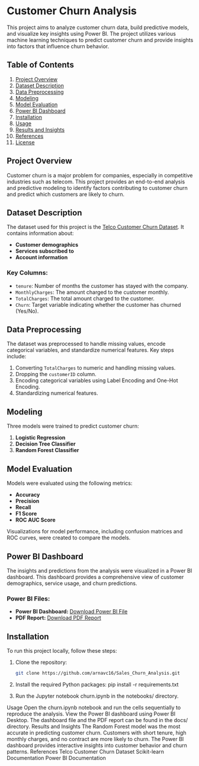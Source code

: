 # Customer Churn Analysis

This project aims to analyze customer churn data, build predictive models, and visualize key insights using Power BI. The project utilizes various machine learning techniques to predict customer churn and provide insights into factors that influence churn behavior.

## Table of Contents
1. [Project Overview](#project-overview)
2. [Dataset Description](#dataset-description)
3. [Data Preprocessing](#data-preprocessing)
4. [Modeling](#modeling)
5. [Model Evaluation](#model-evaluation)
6. [Power BI Dashboard](#power-bi-dashboard)
7. [Installation](#installation)
8. [Usage](#usage)
9. [Results and Insights](#results-and-insights)
10. [References](#references)
11. [License](#license)

## Project Overview
Customer churn is a major problem for companies, especially in competitive industries such as telecom. This project provides an end-to-end analysis and predictive modeling to identify factors contributing to customer churn and predict which customers are likely to churn.

## Dataset Description
The dataset used for this project is the [Telco Customer Churn Dataset](https://www.kaggle.com/blastchar/telco-customer-churn). It contains information about:
- **Customer demographics**
- **Services subscribed to**
- **Account information**

### Key Columns:
- `tenure`: Number of months the customer has stayed with the company.
- `MonthlyCharges`: The amount charged to the customer monthly.
- `TotalCharges`: The total amount charged to the customer.
- `Churn`: Target variable indicating whether the customer has churned (Yes/No).

## Data Preprocessing
The dataset was preprocessed to handle missing values, encode categorical variables, and standardize numerical features. Key steps include:
1. Converting `TotalCharges` to numeric and handling missing values.
2. Dropping the `customerID` column.
3. Encoding categorical variables using Label Encoding and One-Hot Encoding.
4. Standardizing numerical features.

## Modeling
Three models were trained to predict customer churn:
1. **Logistic Regression**
2. **Decision Tree Classifier**
3. **Random Forest Classifier**

## Model Evaluation
Models were evaluated using the following metrics:
- **Accuracy**
- **Precision**
- **Recall**
- **F1 Score**
- **ROC AUC Score**

Visualizations for model performance, including confusion matrices and ROC curves, were created to compare the models.

## Power BI Dashboard
The insights and predictions from the analysis were visualized in a Power BI dashboard. This dashboard provides a comprehensive view of customer demographics, service usage, and churn predictions.

### Power BI Files:
- **Power BI Dashboard:** [Download Power BI File](https://github.com/arnavc16/Sales_Churn_Analysis/blob/main/docs/churn_dashboard.pbix)
- **PDF Report:** [Download PDF Report](https://github.com/arnavc16/Sales_Churn_Analysis/blob/main/docs/churn_report.pdf)

## Installation
To run this project locally, follow these steps:

1. Clone the repository:
   ```bash
   git clone https://github.com/arnavc16/Sales_Churn_Analysis.git

2. Install the required Python packages:
   pip install -r requirements.txt

3. Run the Jupyter notebook churn.ipynb in the notebooks/ directory.

Usage
Open the churn.ipynb notebook and run the cells sequentially to reproduce the analysis.
View the Power BI dashboard using Power BI Desktop.
The dashboard file and the PDF report can be found in the docs/ directory.
Results and Insights
The Random Forest model was the most accurate in predicting customer churn.
Customers with short tenure, high monthly charges, and no contract are more likely to churn.
The Power BI dashboard provides interactive insights into customer behavior and churn patterns.
References
Telco Customer Churn Dataset
Scikit-learn Documentation
Power BI Documentation
